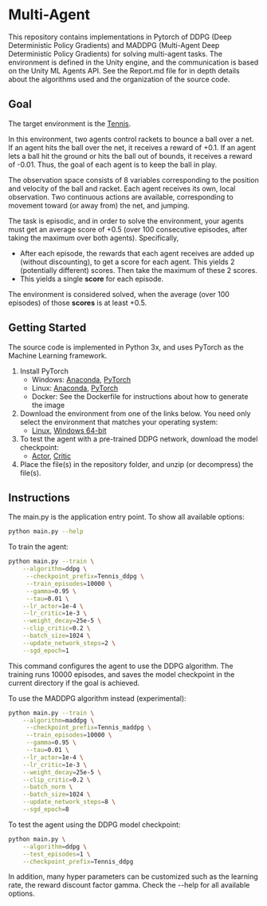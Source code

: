 # Multi-Agent

This repository contains implementations in Pytorch of DDPG (Deep Deterministic Policy Gradients) and MADDPG (Multi-Agent Deep Deterministic Policy Gradients) for solving multi-agent tasks. The environment is defined in the Unity engine, and the communication is based on the Unity ML Agents API. See the Report.md file for in depth details about the algorithms used and the organization of the source code.

## Goal

The target environment is the [Tennis](https://github.com/Unity-Technologies/ml-agents/blob/master/docs/Learning-Environment-Examples.md#tennis).

In this environment, two agents control rackets to bounce a ball over a net. If an agent hits the ball over the net, it receives a reward of +0.1.  If an agent lets a ball hit the ground or hits the ball out of bounds, it receives a reward of -0.01.  Thus, the goal of each agent is to keep the ball in play.

The observation space consists of 8 variables corresponding to the position and velocity of the ball and racket. Each agent receives its own, local observation.  Two continuous actions are available, corresponding to movement toward (or away from) the net, and jumping. 

The task is episodic, and in order to solve the environment, your agents must get an average score of +0.5 (over 100 consecutive episodes, after taking the maximum over both agents). Specifically,

- After each episode, the rewards that each agent receives are added up (without discounting), to get a score for each agent. This yields 2 (potentially different) scores. Then take the maximum of these 2 scores.
- This yields a single **score** for each episode.

The environment is considered solved, when the average (over 100 episodes) of those **scores** is at least +0.5.

## Getting Started

The source code is implemented in Python 3x, and uses PyTorch as the Machine Learning framework. 

1. Install PyTorch
    - Windows: [Anaconda](https://conda.io/docs/user-guide/install/windows.html), [PyTorch](https://pytorch.org/get-started/locally/)
    - Linux: [Anaconda](https://conda.io/docs/user-guide/install/linux.html), [PyTorch](https://pytorch.org/get-started/locally/)
    - Docker: See the Dockerfile for instructions about how to generate the image
2. Download the environment from one of the links below. You need only select the environment that matches your operating system:
    - [Linux](https://drive.google.com/uc?id=1UF_rA9HkMF3TnEB4IDkFJ30DRDO-yuAB), [Windows 64-bit](https://drive.google.com/uc?id=1TgV2f1Fqj2UJnqad3S5r6LbmZdBG4RJt)
3. To test the agent with a pre-trained DDPG network, download the model checkpoint:
    - [Actor](https://drive.google.com/uc?id=1qUK_Xax6M92Y2J-071uKAnE0H-cvmMPt), [Critic](https://drive.google.com/uc?id=1IiZtLqG5ZLJW1H5VbJiWvaT7A7vmk02T)
4. Place the file(s) in the repository folder, and unzip (or decompress) the file(s).

## Instructions

The main.py is the application entry point. To show all available options:

```bash
python main.py --help
```

To train the agent:

```bash
python main.py --train \
    --algorithm=ddpg \
     --checkpoint_prefix=Tennis_ddpg \
     --train_episodes=10000 \
     --gamma=0.95 \
     --tau=0.01 \
    --lr_actor=1e-4 \
    --lr_critic=1e-3 \
    --weight_decay=25e-5 \
    --clip_critic=0.2 \
    --batch_size=1024 \
    --update_network_steps=2 \
    --sgd_epoch=1
```

This command configures the agent to use the DDPG algorithm. The training runs 10000 episodes, and saves the model checkpoint in the current directory if the goal is achieved.

To use the MADDPG algorithm instead (experimental):

```bash
python main.py --train \
    --algorithm=maddpg \
     --checkpoint_prefix=Tennis_maddpg \
     --train_episodes=10000 \
     --gamma=0.95 \
     --tau=0.01 \
    --lr_actor=1e-4 \
    --lr_critic=1e-3 \
    --weight_decay=25e-5 \
    --clip_critic=0.2 \
    --batch_norm \
    --batch_size=1024 \
    --update_network_steps=8 \
    --sgd_epoch=8
```

To test the agent using the DDPG model checkpoint:

```bash
python main.py \
    --algorithm=ddpg \
    --test_episodes=1 \
    --checkpoint_prefix=Tennis_ddpg
```

In addition, many hyper parameters can be customized such as the learning rate, the reward discount factor gamma. Check the --help for all available options.
